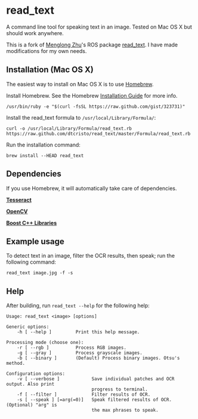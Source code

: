 read_text
=========
A command line tool for speaking text in an image. Tested on Mac OS X but should work anywhere.

This is a fork of [Menglong Zhu](http://www.seas.upenn.edu/~menglong/)'s ROS package [read_text](http://www.ros.org/wiki/read_text). I have made modifications for my own needs.

Installation (Mac OS X)
-----------------------
The easiest way to install on Mac OS X is to use [Homebrew](http://mxcl.github.com/homebrew/).

Install Homebrew. See the Homebrew [Installation Guide](https://github.com/mxcl/homebrew/wiki/installation) for more info.

	/usr/bin/ruby -e "$(curl -fsSL https://raw.github.com/gist/323731)"

Install the read_text formula to `/usr/local/Library/Formula/`:

	curl -o /usr/local/Library/Formula/read_text.rb https://raw.github.com/dtcristo/read_text/master/Formula/read_text.rb

Run the installation command:

	brew install --HEAD read_text

Dependencies
------------
If you use Homebrew, it will automatically take care of dependencies.

[**Tesseract**](http://code.google.com/p/tesseract-ocr/)

[**OpenCV**](http://opencv.willowgarage.com/)

[**Boost C++ Libraries**](http://www.boost.org/)

Example usage
-------------
To detect text in an image, filter the OCR results, then speak; run the following command:

	read_text image.jpg -f -s

Help
----
After building, run `read_text --help` for the following help:

	Usage: read_text <image> [options]

	Generic options:
  		-h [ --help ]         Print this help message.

	Processing mode (choose one):
  		-r [ --rgb ]          Process RGB images.
  		-g [ --gray ]         Process grayscale images.
  		-b [ --binary ]       (Default) Process binary images. Otsu's method.

	Configuration options:
  		-v [ --verbose ]          	Save individual patches and OCR output. Also print 
                            		progress to terminal.
  		-f [ --filter ]           	Filter results of OCR.
  		-s [ --speak ] [=arg(=0)] 	Speak filtered results of OCR. (Optional) "arg" is 
                            		the max phrases to speak.
